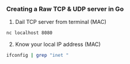 ### Creating a Raw TCP & UDP server in Go

1. Dail TCP server from terminal (MAC)

```bash
nc localhost 8080
```

2. Know your local IP address (MAC)

```bash
ifconfig | grep "inet "
```
